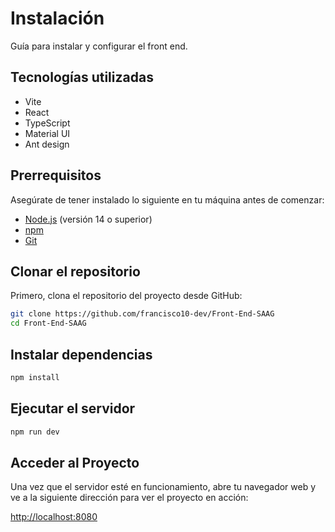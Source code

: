 # Instalación

Guía para instalar y configurar el front end.

## Tecnologías utilizadas

- Vite
- React
- TypeScript
- Material UI
- Ant design

## Prerrequisitos

Asegúrate de tener instalado lo siguiente en tu máquina antes de comenzar:

- [Node.js](https://nodejs.org/) (versión 14 o superior)
- [npm](https://www.npmjs.com/)
- [Git](https://git-scm.com/)

## Clonar el repositorio

Primero, clona el repositorio del proyecto desde GitHub:

```bash
git clone https://github.com/francisco10-dev/Front-End-SAAG
cd Front-End-SAAG
```

## Instalar dependencias

```bash
npm install
```

## Ejecutar el servidor


```bash
npm run dev
```

## Acceder al Proyecto
Una vez que el servidor esté en funcionamiento, abre tu navegador web y ve a la siguiente dirección para ver el proyecto en acción:

[http://localhost:8080](http://localhost:8080/)
